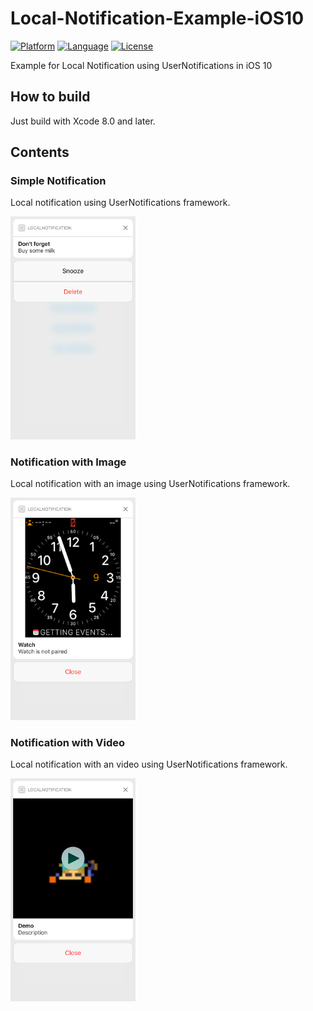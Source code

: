 # Local-Notification-Example-iOS10

[![Platform](http://img.shields.io/badge/platform-ios-blue.svg?style=flat
)](https://developer.apple.com/iphone/index.action)
[![Language](https://img.shields.io/badge/language-objective--c-brightgreen.svg?style=flat
)](https://developer.apple.com/swift)
[![License](http://img.shields.io/badge/license-MIT-lightgrey.svg?style=flat
)](http://mit-license.org)

Example for Local Notification using UserNotifications in iOS 10


## How to build

Just build with Xcode 8.0 and later.

## Contents

### Simple Notification 

Local notification using UserNotifications framework.

<img src="README_resources/LocalNotification.png" width="200" alighn="left"> 

### Notification with Image 

Local notification with an image using UserNotifications framework.

<img src="README_resources/LocalNotificationImage.png" width="200" alighn="left"> 

### Notification with Video 

Local notification with an video using UserNotifications framework.

<img src="README_resources/LocalNotificationVideo.png" width="200" alighn="left"> 
